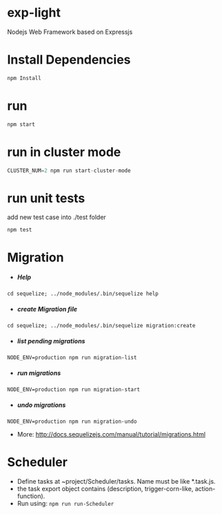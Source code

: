 # exp-light #
Nodejs Web Framework based on Expressjs


# Install Dependencies #
```javascript
npm Install
```

# run #
```javascript
npm start
```

# run in cluster mode #
```javascript
CLUSTER_NUM=2 npm run start-cluster-mode
```

# run unit tests #
add new test case into ./test folder
```javascript
npm test
```

# Migration #
* #####  Help ##### 
``` cd sequelize; ../node_modules/.bin/sequelize help ```

* ##### create Migration file ##### 
``` cd sequelize; ../node_modules/.bin/sequelize migration:create ```

* ##### list pending migrations  ##### 
``` NODE_ENV=production npm run migration-list ```

* #####  run migrations ##### 
``` NODE_ENV=production npm run migration-start ```

* #####  undo migrations ##### 
``` NODE_ENV=production npm run migration-undo ```

* More: http://docs.sequelizejs.com/manual/tutorial/migrations.html

# Scheduler 

* Define tasks at ~project/Scheduler/tasks. Name must be like *.task.js.
*  the task export object contains (description, trigger-corn-like, action-function).
*  Run using: ``` npm run run-Scheduler ```